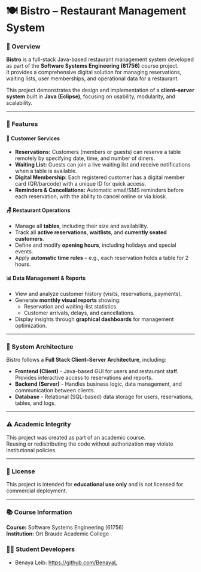 # 🍽️ Bistro – Restaurant Management System

### 📘 Overview
**Bistro** is a full-stack Java-based restaurant management system developed as part of the **Software Systems Engineering (61756)** course project.  
It provides a comprehensive digital solution for managing reservations, waiting lists, user memberships, and operational data for a restaurant.

This project demonstrates the design and implementation of a **client–server system** built in **Java (Eclipse)**, focusing on usability, modularity, and scalability.

---

### 🚀 Features

#### 🧾 Customer Services
- **Reservations:** Customers (members or guests) can reserve a table remotely by specifying date, time, and number of diners.  
- **Waiting List:** Guests can join a live waiting list and receive notifications when a table is available.  
- **Digital Membership:** Each registered customer has a digital member card (QR/barcode) with a unique ID for quick access.  
- **Reminders & Cancellations:** Automatic email/SMS reminders before each reservation, with the ability to cancel online or via kiosk.

#### 🪑 Restaurant Operations
- Manage all **tables**, including their size and availability.  
- Track all **active reservations**, **waitlists**, and **currently seated customers**.  
- Define and modify **opening hours**, including holidays and special events.  
- Apply **automatic time rules** – e.g., each reservation holds a table for 2 hours.

#### 📊 Data Management & Reports
- View and analyze customer history (visits, reservations, payments).  
- Generate **monthly visual reports** showing:
  - Reservation and waiting-list statistics.
  - Customer arrivals, delays, and cancellations.
- Display insights through **graphical dashboards** for management optimization.

---

### 🧩 System Architecture

Bistro follows a **Full Stack Client–Server Architecture**, including:

- **Frontend (Client)** - Java-based GUI for users and restaurant staff. Provides interactive access to reservations and reports.
- **Backend (Server)** - Handles business logic, data management, and communication between clients.
- **Database** - Relational (SQL-based) data storage for users, reservations, tables, and logs.

---

### ⚠️ Academic Integrity
This project was created as part of an academic course.  
Reusing or redistributing the code without authorization may violate institutional policies.

---

### 🏁 License
This project is intended for **educational use only** and is not licensed for commercial deployment.

---

### 📚 Course Information
**Course:** Software Systems Engineering (61756)  
**Institution:** Ort Braude Academic College 

### 👨‍💻 Student Developers
- Benaya Leib: https://github.com/BenayaL